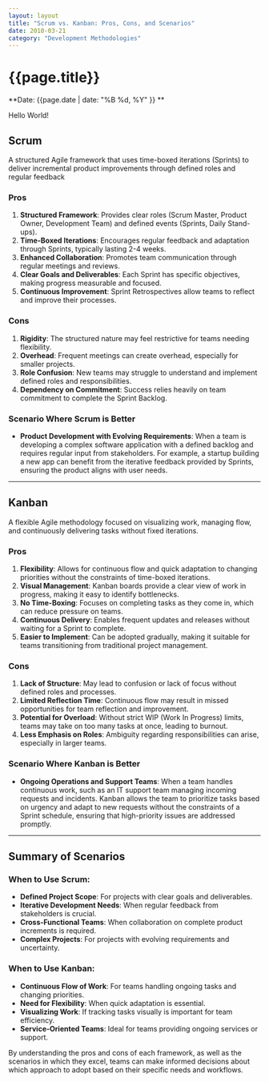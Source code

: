 ```yaml
---
layout: layout
title: "Scrum vs. Kanban: Pros, Cons, and Scenarios"
date: 2010-03-21
category: "Development Methodologies"
---
```



# {{page.title}}

**Date: {{page.date | date: "%B %d, %Y" }} **

Hello World!

## Scrum 
A structured Agile framework that uses time-boxed iterations (Sprints) to deliver incremental product improvements through defined roles and regular feedback

### Pros
1. **Structured Framework**: Provides clear roles (Scrum Master, Product Owner, Development Team) and defined events (Sprints, Daily Stand-ups).
2. **Time-Boxed Iterations**: Encourages regular feedback and adaptation through Sprints, typically lasting 2-4 weeks.
3. **Enhanced Collaboration**: Promotes team communication through regular meetings and reviews.
4. **Clear Goals and Deliverables**: Each Sprint has specific objectives, making progress measurable and focused.
5. **Continuous Improvement**: Sprint Retrospectives allow teams to reflect and improve their processes.

### Cons
1. **Rigidity**: The structured nature may feel restrictive for teams needing flexibility.
2. **Overhead**: Frequent meetings can create overhead, especially for smaller projects.
3. **Role Confusion**: New teams may struggle to understand and implement defined roles and responsibilities.
4. **Dependency on Commitment**: Success relies heavily on team commitment to complete the Sprint Backlog.

### Scenario Where Scrum is Better
- **Product Development with Evolving Requirements**: When a team is developing a complex software application with a defined backlog and requires regular input from stakeholders. For example, a startup building a new app can benefit from the iterative feedback provided by Sprints, ensuring the product aligns with user needs.

---

## Kanban
A flexible Agile methodology focused on visualizing work, managing flow, and continuously delivering tasks without fixed iterations.

### Pros
1. **Flexibility**: Allows for continuous flow and quick adaptation to changing priorities without the constraints of time-boxed iterations.
2. **Visual Management**: Kanban boards provide a clear view of work in progress, making it easy to identify bottlenecks.
3. **No Time-Boxing**: Focuses on completing tasks as they come in, which can reduce pressure on teams.
4. **Continuous Delivery**: Enables frequent updates and releases without waiting for a Sprint to complete.
5. **Easier to Implement**: Can be adopted gradually, making it suitable for teams transitioning from traditional project management.

### Cons
1. **Lack of Structure**: May lead to confusion or lack of focus without defined roles and processes.
2. **Limited Reflection Time**: Continuous flow may result in missed opportunities for team reflection and improvement.
3. **Potential for Overload**: Without strict WIP (Work In Progress) limits, teams may take on too many tasks at once, leading to burnout.
4. **Less Emphasis on Roles**: Ambiguity regarding responsibilities can arise, especially in larger teams.

### Scenario Where Kanban is Better
- **Ongoing Operations and Support Teams**: When a team handles continuous work, such as an IT support team managing incoming requests and incidents. Kanban allows the team to prioritize tasks based on urgency and adapt to new requests without the constraints of a Sprint schedule, ensuring that high-priority issues are addressed promptly.

---

## Summary of Scenarios

### When to Use Scrum:
- **Defined Project Scope**: For projects with clear goals and deliverables.
- **Iterative Development Needs**: When regular feedback from stakeholders is crucial.
- **Cross-Functional Teams**: When collaboration on complete product increments is required.
- **Complex Projects**: For projects with evolving requirements and uncertainty.

### When to Use Kanban:
- **Continuous Flow of Work**: For teams handling ongoing tasks and changing priorities.
- **Need for Flexibility**: When quick adaptation is essential.
- **Visualizing Work**: If tracking tasks visually is important for team efficiency.
- **Service-Oriented Teams**: Ideal for teams providing ongoing services or support.

By understanding the pros and cons of each framework, as well as the scenarios in which they excel, teams can make informed decisions about which approach to adopt based on their specific needs and workflows.


